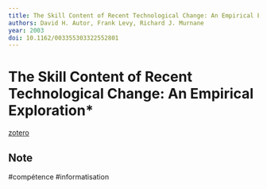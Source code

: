 ```yaml
---
title: The Skill Content of Recent Technological Change: An Empirical Exploration*
authors: David H. Autor, Frank Levy, Richard J. Murnane
year: 2003
doi: 10.1162/003355303322552801
---
```


# The Skill Content of Recent Technological Change: An Empirical Exploration*

[zotero](zotero://select/items/@autor2003)

## Note

#compétence #informatisation 